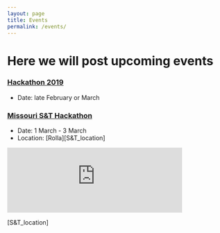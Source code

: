 ```yaml
---
layout: page
title: Events
permalink: /events/
---
```


# Here we will post upcoming events



### [Hackathon 2019][HT]
- Date: late February or March

### [Missouri S&T Hackathon][S&T]
- Date: 1 March - 3 March
- Location: [Rolla][S&T_location]





<iframe src="https://calendar.google.com/calendar/embed?src=acm%40truman.edu&ctz=America%2FChicago" style="border: 0" width="80%" height="auto" frameborder="0" scrolling="no"></iframe>




   

[HT]: {{site.baseurl}}/hacktruman/
[HI]: https://hackisu.org
[SH]: https://hackathon.mst.edu
[RT]: https://www.eventbrite.com/e/shamhacks-2018-tickets-39820147132
[BI]: https://bsidesiowa.com
[HUI]: https://bigdata.uiowa.edu/
[TH]: http://tigerhacks.missouri.edu/
[prereg]: https://docs.google.com/forms/d/e/1FAIpQLSchsn5GW4XCcQAdmWlcy_RlRr8HXViZeXF0hDagANh5dkHEhQ/viewform
[S&T]: https://pickhacks.io/
[S&T_location]